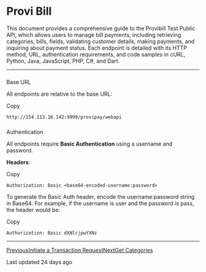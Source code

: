 # Provi Bill

This document provides a comprehensive guide to the Provibill Test Public API, which allows users to manage bill payments, including retrieving categories, bills, fields, validating customer details, making payments, and inquiring about payment status. Each endpoint is detailed with its HTTP method, URL, authentication requirements, and code samples in cURL, Python, Java, JavaScript, PHP, C#, and Dart.

* * *

### 

[](#base-url)

Base URL

All endpoints are relative to the base URL:

Copy

```
http://154.113.16.142:9999/provipay/webapi
```

### 

[](#authentication)

Authentication

All endpoints require **Basic Authentication** using a username and password.

**Headers**:

Copy

```
Authorization: Basic <base64-encoded-username:password>
```

To generate the Basic Auth header, encode the username:password string in Base64. For example, if the username is user and the password is pass, the header would be:

Copy

```
Authorization: Basic dXNlcjpwYXNz
```

* * *

[PreviousInitiate a Transaction Request](/transactions/initiate-a-transaction-request)[NextGet Categories](/provi-bill/get-categories)

Last updated 24 days ago